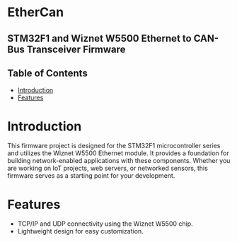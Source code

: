 # EtherCan
## STM32F1 and Wiznet W5500 Ethernet to CAN-Bus Transceiver Firmware

## Table of Contents
- [Introduction](#Introduction)
- [Features](#Features)

# Introduction
This firmware project is designed for the STM32F1 microcontroller series and utilizes the Wiznet W5500 Ethernet module. It provides a foundation for building network-enabled applications with these components. Whether you are working on IoT projects, web servers, or networked sensors, this firmware serves as a starting point for your development.

# Features
- TCP/IP and UDP connectivity using the Wiznet W5500 chip.
- Lightweight design for easy customization.